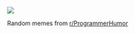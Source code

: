 ![](https://preview.redd.it/zbvod8i5et8e1.png?width=320&crop=smart&auto=webp&s=a14e1804197337843741d4715f2a3717eab03079)

 Random memes from [r/ProgrammerHumor](https://www.reddit.com/r/ProgrammerHumor/)
